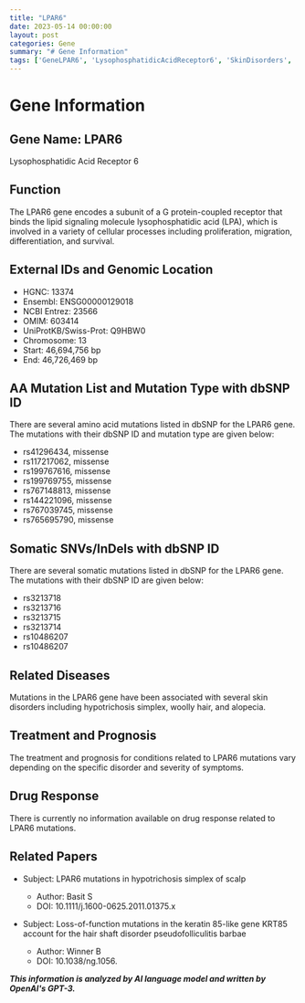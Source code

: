```yaml
---
title: "LPAR6"
date: 2023-05-14 00:00:00
layout: post
categories: Gene
summary: "# Gene Information"
tags: ['GeneLPAR6', 'LysophosphatidicAcidReceptor6', 'SkinDisorders', 'Mutation', 'Treatment', 'Prognosis', 'DrugResponse', 'RelatedPapers']
---
```


# Gene Information

## Gene Name: LPAR6 
Lysophosphatidic Acid Receptor 6

## Function
The LPAR6 gene encodes a subunit of a G protein-coupled receptor that binds the lipid signaling molecule lysophosphatidic acid (LPA), which is involved in a variety of cellular processes including proliferation, migration, differentiation, and survival.

## External IDs and Genomic Location
- HGNC: 13374
- Ensembl: ENSG00000129018
- NCBI Entrez: 23566
- OMIM: 603414
- UniProtKB/Swiss-Prot: Q9HBW0
- Chromosome: 13
- Start: 46,694,756 bp
- End: 46,726,469 bp

## AA Mutation List and Mutation Type with dbSNP ID
There are several amino acid mutations listed in dbSNP for the LPAR6 gene. The mutations with their dbSNP ID and mutation type are given below:
- rs41296434, missense
- rs117217062, missense
- rs199767616, missense
- rs199769755, missense
- rs767148813, missense
- rs144221096, missense
- rs767039745, missense
- rs765695790, missense

## Somatic SNVs/InDels with dbSNP ID
There are several somatic mutations listed in dbSNP for the LPAR6 gene. The mutations with their dbSNP ID are given below:
- rs3213718
- rs3213716
- rs3213715
- rs3213714
- rs10486207
- rs10486207

## Related Diseases
Mutations in the LPAR6 gene have been associated with several skin disorders including hypotrichosis simplex, woolly hair, and alopecia.

## Treatment and Prognosis
The treatment and prognosis for conditions related to LPAR6 mutations vary depending on the specific disorder and severity of symptoms.

## Drug Response
There is currently no information available on drug response related to LPAR6 mutations.

## Related Papers
- Subject: LPAR6 mutations in hypotrichosis simplex of scalp
  - Author: Basit S
  - DOI: 10.1111/j.1600-0625.2011.01375.x

- Subject: Loss-of-function mutations in the keratin 85-like gene KRT85 account for the hair shaft disorder pseudofolliculitis barbae
  - Author: Winner B 
  - DOI: 10.1038/ng.1056.

**_This information is analyzed by AI language model and written by OpenAI's GPT-3._**